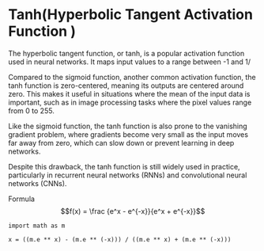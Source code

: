 # Tanh(Hyperbolic Tangent Activation Function )

The hyperbolic tangent function, or tanh, is a popular activation function used in neural networks. It maps input values to a range between -1 and 1/

Compared to the sigmoid function, another common activation function, the tanh function is zero-centered, meaning its outputs are centered around zero. This makes it useful in situations where the mean of the input data is important, such as in image processing tasks where the pixel values range from 0 to 255.

Like the sigmoid function, the tanh function is also prone to the vanishing gradient problem, where gradients become very small as the input moves far away from zero, which can slow down or prevent learning in deep networks.

Despite this drawback, the tanh function is still widely used in practice, particularly in recurrent neural networks (RNNs) and convolutional neural networks (CNNs).

Formula $$f(x) = \frac {e^x - e^{-x}}{e^x + e^{-x}}$$

```
import math as m 

x = ((m.e ** x) - (m.e ** (-x))) / ((m.e ** x) + (m.e ** (-x)))
```
